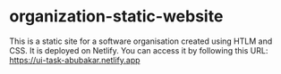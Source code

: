 # organization-static-website
This is a static site for a software organisation created using HTLM and CSS.
It is deployed on Netlify.
You can access it by following this URL: https://ui-task-abubakar.netlify.app
